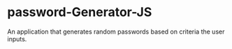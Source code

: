 # password-Generator-JS
An application that generates random passwords based on criteria the user inputs. 
